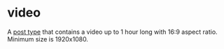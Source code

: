 # video

A [post type](./post-types.md) that contains a video up to 1 hour long with 16:9 aspect ratio. Minimum size is
1920x1080.
